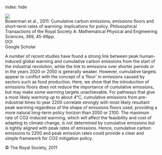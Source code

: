 index: hide

<div class="Citation">
    <div class="Citation-thumb CitationThumb-linked"  data-href="https://doi.org/10.1098/rsta.2010.0288">
      <img src="https://static.claimspace.cloud/climate-study-static/refs/thumbs/10/Bowerman_et_al_2011-thumb.png" />
    </div>

  <div class="Citation-body">
    <div class="Citation-text">Bowerman et al., 2011: Cumulative carbon emissions, emissions floors and short-term rates of warming: implications for policy. <span class="Article-journal">Philosophical Transactions of the Royal Society A: Mathematical Physical and Engineering Sciences, </span><span class="Article-volume">369, </span>45-66pp.</div>
    <div class="Citation-links">
      <div class="CitationLink" data-href="https://doi.org/10.1098/rsta.2010.0288">
        <div class="CitationLink-icon CitationLink-Doi"></div>
        <div class="CitationLink-text">DOI</div>
      </div>
      <div class="CitationLink" data-href="https://scholar.google.com/scholar?q=10.1098/rsta.2010.0288">
        <div class="CitationLink-icon CitationLink-Scholar"></div>
        <div class="CitationLink-text">Google Scholar</div>
      </div>
    </div>
  </div>
</div>

A number of recent studies have found a strong link between peak human-induced global warming and cumulative carbon emissions from the start of the industrial revolution, while the link to emissions over shorter periods or in the years 2020 or 2050 is generally weaker. However, cumulative targets appear to conflict with the concept of a ‘floor’ in emissions caused by sectors such as food production. Here, we show that the introduction of emissions floors does not reduce the importance of cumulative emissions, but may make some warming targets unachievable. For pathways that give a most likely warming up to about 4°C, cumulative emissions from pre-industrial times to year 2200 correlate strongly with most likely resultant peak warming regardless of the shape of emissions floors used, providing a more natural long-term policy horizon than 2050 or 2100. The maximum rate of CO2-induced warming, which will affect the feasibility and cost of adapting to climate change, is not determined by cumulative emissions but is tightly aligned with peak rates of emissions. Hence, cumulative carbon emissions to 2200 and peak emission rates could provide a clear and simple framework for CO2 mitigation policy.

<div class="Citation-copy">
&copy; The Royal Society, 2011
</div>